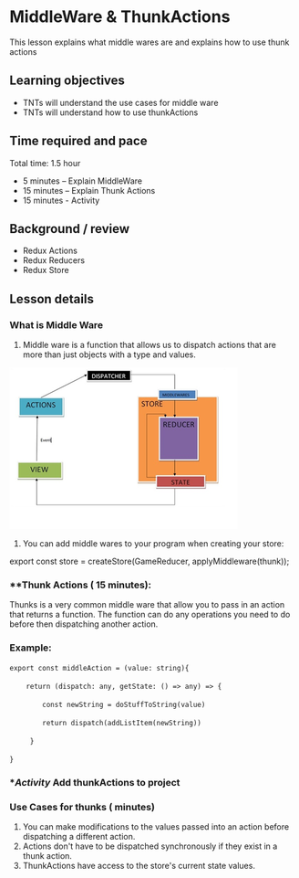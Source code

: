 #
# MiddleWare &amp; ThunkActions

This lesson explains what middle wares are and explains how to use thunk actions

## **Learning objectives**

- TNTs will understand the use cases for middle ware
- TNTs will understand how to use thunkActions

## **Time required and pace**

Total time: 1.5 hour

- 5 minutes – Explain MiddleWare
- 15 minutes – Explain Thunk Actions
- 15 minutes - Activity

## **Background / review**

- Redux Actions
- Redux Reducers
- Redux Store

## **Lesson details**

### **What is Middle Ware**

1. Middle ware is a function that allows us to dispatch actions that are more than just objects with a type and values.

![MiddleWareDiagram](./middlewareDiagram.png)

1. You can add middle wares to your program when creating your store:

export const store = createStore(GameReducer, applyMiddleware(thunk));

### **Thunk Actions ( 15 minutes):

Thunks is a very common middle ware that allow you to pass in an action that returns a function. The function can do any operations you need to do before then dispatching another action.

### Example:

    export const middleAction = (value: string){

        return (dispatch: any, getState: () => any) => {

            const newString = doStuffToString(value)

            return dispatch(addListItem(newString))

         }

    }
    
    
### **Activity* Add thunkActions to project

### **Use Cases for thunks ( minutes)**


1. You can make modifications to the values passed into an action before dispatching a different action.
2. Actions don't have to be dispatched synchronously if they exist in a thunk action.
3. ThunkActions have access to the store's current state values.
